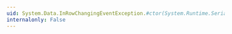 ```yaml
---
uid: System.Data.InRowChangingEventException.#ctor(System.Runtime.Serialization.SerializationInfo,System.Runtime.Serialization.StreamingContext)
internalonly: False
---
```

